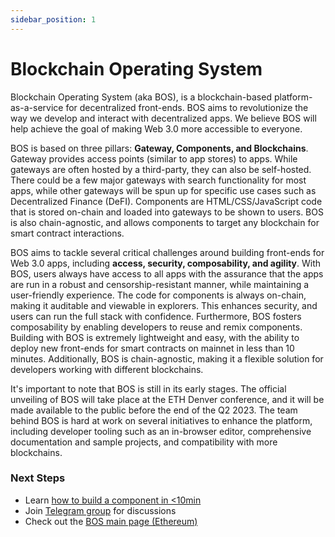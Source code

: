```yaml
---
sidebar_position: 1
---
```


# Blockchain Operating System

Blockchain Operating System (aka BOS), is a blockchain-based platform-as-a-service for decentralized front-ends. BOS aims to revolutionize the way we develop and interact with decentralized apps. We believe BOS will help achieve the goal of making Web 3.0 more accessible to everyone.

BOS is based on three pillars: **Gateway, Components, and Blockchains**. Gateway provides access points (similar to app stores) to apps. While gateways are often hosted by a third-party, they can also be self-hosted. There could be a few major gateways with search functionality for most apps, while other gateways will be spun up for specific use cases such as Decentralized Finance (DeFI). Components are HTML/CSS/JavaScript code that is stored on-chain and loaded into gateways to be shown to users. BOS is also chain-agnostic, and allows components to target any blockchain for smart contract interactions.

BOS aims to tackle several critical challenges around building front-ends for Web 3.0 apps, including **access, security, composability, and agility**. With BOS, users always have access to all apps with the assurance that the apps are run in a robust and censorship-resistant manner, while maintaining a user-friendly experience. The code for components is always on-chain, making it auditable and viewable in explorers. This enhances security, and users can run the full stack with confidence. Furthermore, BOS fosters composability by enabling developers to reuse and remix components. Building with BOS is extremely lightweight and easy, with the ability to deploy new front-ends for smart contracts on mainnet in less than 10 minutes. Additionally, BOS is chain-agnostic, making it a flexible solution for developers working with different blockchains.

It's important to note that BOS is still in its early stages. The official unveiling of BOS will take place at the ETH Denver conference, and it will be made available to the public before the end of the Q2 2023. The team behind BOS is hard at work on several initiatives to enhance the platform, including developer tooling such as an in-browser editor, comprehensive documentation and sample projects, and compatibility with more blockchains.

### Next Steps

* Learn [how to build a component in &lt;10min](./components.md)
* Join [Telegram group](https://t.me/+ARDO0IPdsr43ZjAx) for discussions
* Check out the [BOS main page (Ethereum)](https://bos.gg)